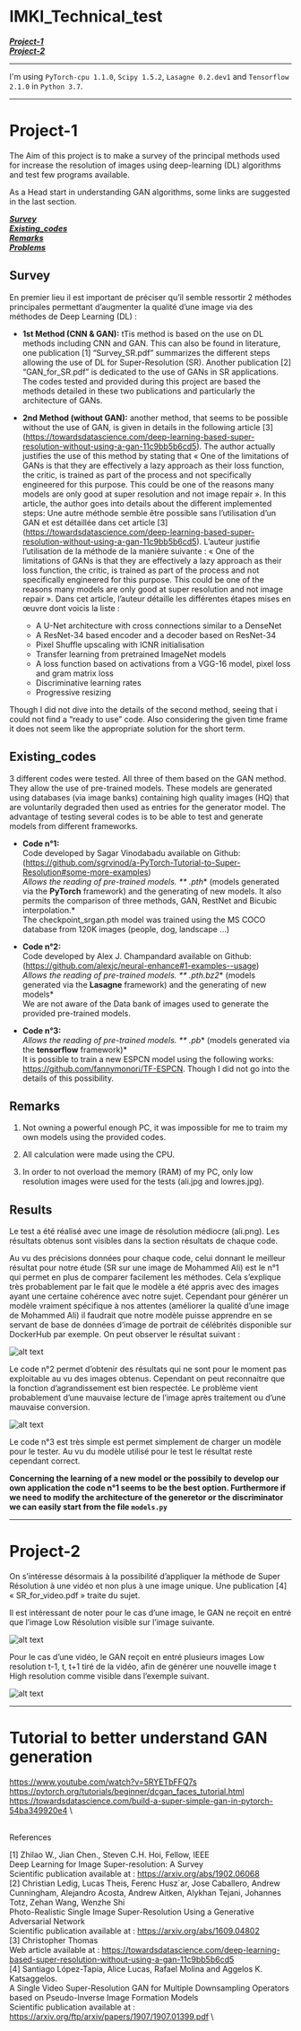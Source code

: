 # IMKI_Technical_test
[***Project-1***](https://github.com/Idelcads/IMKI_Technical_test#Project-1) \
[***Project-2***](https://github.com/Idelcads/IMKI_Technical_test#Project-2) 

---

I'm using `PyTorch-cpu 1.1.0`, `Scipy 1.5.2`, `Lasagne 0.2.dev1` and `Tensorflow 2.1.0` in `Python 3.7`.

---
# Project-1
The Aim of this project is to make a survey of the principal methods used for increase the resolution of images using deep-learning (DL) algorithms and test few programs available.

As a Head start in understanding GAN algorithms, some links are suggested in the last section.

[***Survey***](https://github.com/Idelcads/IMKI_Technical_test#Survey) \
[***Existing_codes***](https://github.com/Idelcads/IMKI_Technical_test#Existing_codes) \
[***Remarks***](https://github.com/Idelcads/IMKI_Technical_test#Remarks) \
[***Problems***](https://github.com/Idelcads/IMKI_Technical_test#Problems) 


## Survey
En premier lieu il est important de préciser qu’il semble ressortir 2 méthodes principales permettant d’augmenter la qualité d’une image via des méthodes de Deep Learning (DL) : 

* **1st Method (CNN & GAN):** tTis method is based on the use on DL methods including CNN and GAN. This can also be found in literature, one publication [1] “Survey_SR.pdf” summarizes the different steps allowing the use of DL for Super-Resolution (SR). Another publication [2] “GAN_for_SR.pdf” is dedicated to the use of GANs in SR applications. The codes tested and provided during this project are based the methods detailed in these two publications and particularly the architecture of GANs.

* **2nd Method (without GAN):** another method, that seems to be possible without the use of GAN, is given in details in the following article [3] (https://towardsdatascience.com/deep-learning-based-super-resolution-without-using-a-gan-11c9bb5b6cd5). The author actually justifies the use of this method by stating that «  One of the limitations of GANs is that they are effectively a lazy approach as their loss function, the critic, is trained as part of the process and not specifically engineered for this purpose. This could be one of the reasons many models are only good at super resolution and not image repair ». In this article, the author goes into details about the different implemented steps:
Une autre méthode semble être possible sans l’utilisation d’un GAN et est détaillée dans cet article [3] (https://towardsdatascience.com/deep-learning-based-super-resolution-without-using-a-gan-11c9bb5b6cd5). L’auteur justifie l’utilisation de la méthode de la manière suivante :   «  One of the limitations of GANs is that they are effectively a lazy approach as their loss function, the critic, is trained as part of the process and not specifically engineered for this purpose. This could be one of the reasons many models are only good at super resolution and not image repair ». Dans cet article, l’auteur détaille les différentes étapes mises en œuvre dont voicis la liste :
  * A U-Net architecture with cross connections similar to a DenseNet
  * A ResNet-34 based encoder and a decoder based on ResNet-34
  * Pixel Shuffle upscaling with ICNR initialisation
  * Transfer learning from pretrained ImageNet models
  * A loss function based on activations from a VGG-16 model, pixel loss and gram matrix loss
  * Discriminative learning rates
  * Progressive resizing 
 
Though I did not dive into the details of the second method, seeing that i could not find a “ready to use” code. Also considering the given time frame it does not seem like the appropriate solution for the short term. 


## Existing_codes

3 different codes were tested. All three of them based on the GAN method. They allow the use of pre-trained models. These models are generated using databases (via image banks) containing high quality images (HQ) that are voluntarily degraded then used as entries for the generator model. The advantage of testing several codes is to be able to test and generate models from different frameworks.

* **Code n°1:** \
Code developed by Sagar Vinodabadu available on Github: (https://github.com/sgrvinod/a-PyTorch-Tutorial-to-Super-Resolution#some-more-examples) \
*Allows the reading of pre-trained models. ** .pth** (models generated via  the **PyTorch** framework) and the generating of new models. It also permits the comparison of three methods, GAN, RestNet and Bicubic interpolation.*\
The checkpoint_srgan.pth model was trained using the MS COCO database from 120K images (people, dog, landscape ...) 

* **Code n°2:** \
Code developed by Alex J. Champandard available on Github: (https://github.com/alexjc/neural-enhance#1-examples--usage) \
*Allows the reading of pre-trained models. ** .pth.bz2** (models generated via  the **Lasagne** framework) and the generating of new models*\
We are not aware of the Data bank of images used to generate the provided pre-trained models.

* **Code n°3:** \
*Allows the reading of pre-trained models. ** .pb** (models generated via  the **tensorflow** framework)*\
It is possible to train a new ESPCN model using the following works: https://github.com/fannymonori/TF-ESPCN. Though I did not go into the details of this possibility. 

## Remarks

1. Not owning a powerful enough PC, it was impossible for me to traim my own models using the provided codes.

2. All calculation were made using the CPU.

3. In order to not overload the memory (RAM) of my PC, only low resolution images were used for the tests (ali.jpg and lowres.jpg).

## Results

Le test a été réalisé avec une image de résolution médiocre (ali.png). Les résultats obtenus sont visibles dans la section résultats de chaque code. 

Au vu des précisions données pour chaque code, celui donnant le meilleur résultat pour notre étude (SR sur une image de Mohammed Ali) est le n°1 qui permet en plus de comparer facilement les méthodes. Cela s’explique très probablement par le fait que le modèle a été appris avec des images ayant une certaine cohérence avec notre sujet. Cependant pour générer un modèle vraiment spécifique à nos attentes (améliorer la qualité d’une image de Mohammed Ali) il faudrait que notre modèle puisse apprendre en se servant de base de données d’image de portrait de célébrités disponible sur DockerHub par exemple. On peut observer le résultat suivant :  

![alt text](https://github.com/Idelcads/IMKI_Technical_test/blob/main/Images_readme/result_code1.bmp)

Le code n°2 permet d’obtenir des résultats qui ne sont pour le moment pas exploitable au vu des images obtenus. Cependant on peut reconnaitre que la fonction d’agrandissement est bien respectée. Le problème vient probablement d’une mauvaise lecture de l’image après traitement ou d’une mauvaise conversion. 

![alt text](https://github.com/Idelcads/IMKI_Technical_test/blob/main/Images_readme/result_code2.png)

Le code n°3 est très simple est permet simplement de charger un modèle pour le tester. Au vu du modèle utilisé pour le test le résultat reste cependant correct. 

**Concerning the learning of a new model or the possibily to develop our own application the code n°1 seems to be the best option. Furthermore if we need to modify the architecture of the generetor or the discriminator we can easily start from the file `models.py`**

---

# Project-2

On s’intéresse désormais à la possibilité d’appliquer la méthode de Super Résolution à une vidéo et non plus à une image unique. Une publication [4] « SR_for_video.pdf » traite du sujet.

Il est intéressant de noter pour le cas d’une image, le GAN ne reçoit en entré que l’image Low Résolution visible sur l’image suivante.

![alt text](https://github.com/Idelcads/IMKI_Technical_test/blob/main/Images_readme/1.png)

Pour le cas d’une vidéo, le GAN reçoit en entré plusieurs images Low resolution t-1, t, t+1 tiré de la vidéo, afin de générer une nouvelle image t High resolution comme visible dans l’exemple suivant.

![alt text](https://github.com/Idelcads/IMKI_Technical_test/blob/main/Images_readme/2.png)

---

# Tutorial to better understand GAN generation

https://www.youtube.com/watch?v=5RYETbFFQ7s \
https://pytorch.org/tutorials/beginner/dcgan_faces_tutorial.html \
https://towardsdatascience.com/build-a-super-simple-gan-in-pytorch-54ba349920e4 \

\
References

[1] Zhilao W., Jian Chen., Steven C.H. Hoi, Fellow, IEEE \
Deep Learning for Image Super-resolution: A Survey \
Scientific publication available at : https://arxiv.org/abs/1902.06068 \
[2] Christian Ledig, Lucas Theis, Ferenc Husz´ar, Jose Caballero, Andrew Cunningham, Alejandro Acosta, Andrew Aitken, Alykhan Tejani, Johannes Totz, Zehan Wang, Wenzhe Shi \
Photo-Realistic Single Image Super-Resolution Using a Generative Adversarial Network \
Scientific publication available at : https://arxiv.org/abs/1609.04802 \
[3] Christopher Thomas \
Web article available at : https://towardsdatascience.com/deep-learning-based-super-resolution-without-using-a-gan-11c9bb5b6cd5 \
[4] Santiago López-Tapia, Alice Lucas, Rafael Molina and Aggelos K. Katsaggelos. \
A Single Video Super-Resolution GAN for Multiple Downsampling Operators based on Pseudo-Inverse Image Formation Models \
Scientific publication available at : https://arxiv.org/ftp/arxiv/papers/1907/1907.01399.pdf \
